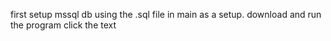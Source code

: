 first setup mssql db using the .sql file in main as a setup.
download and run the program
click the text
